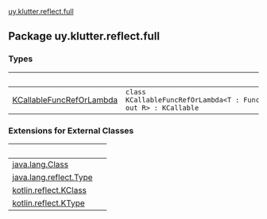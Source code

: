 [uy.klutter.reflect.full](.)


## Package uy.klutter.reflect.full

### Types

|&nbsp;|&nbsp;|
|---|---|
| [KCallableFuncRefOrLambda](-k-callable-func-ref-or-lambda/index.md) | <code>class KCallableFuncRefOrLambda<T : Function<R>, out R> : KCallable<R></code><br/> |

### Extensions for External Classes

|&nbsp;|&nbsp;|
|---|---|
| [java.lang.Class](java.lang.-class/index.md) |  |
| [java.lang.reflect.Type](java.lang.reflect.-type/index.md) |  |
| [kotlin.reflect.KClass](kotlin.reflect.-k-class/index.md) |  |
| [kotlin.reflect.KType](kotlin.reflect.-k-type/index.md) |  |

